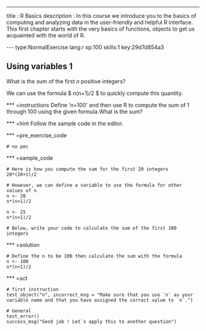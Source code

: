 ---
title                : R Basics 
description          : In this course we introduce you to the basics of computing and analyzing data in the user-friendly and helpful R interface. This first chapter starts with the very basics of functions, objects to get us acquainted with the world of R. 

--- type:NormalExercise lang:r xp:100 skills:1 key:29d7d854a3
## Using variables 1

What is the sum of the first $n$ positive integers? 

We can use the formula $ n(n+1)/2 $ to quickly compute this quantity.



*** =instructions
Define 'n=100' and then use R to compute the sum of 1 through 100 using the given formula.What is the sum?

*** =hint
Follow the sample code in the editor.

*** =pre_exercise_code
```{r}
# no pec
```

*** =sample_code
```{r}
# Here is how you compute the sum for the first 20 integers
20*(20+1)/2 

# However, we can define a variable to use the formula for other values of n
n <- 20
n*(n+1)/2

n <- 25
n*(n+1)/2

# Below, write your code to calculate the sum of the first 100 integers 

```

*** =solution
```{r}
# Define the n to be 100 then calculate the sum with the formula
n <- 100
n*(n+1)/2 
```

*** =sct
```{r}
# first instruction  
test_object("n", incorrect_msg = "Make sure that you use `n` as your variable name and that you have assigned the correct value to `n`.")

# General 
test_error() 
success_msg("Good job ! Let`s apply this to another question")
```
